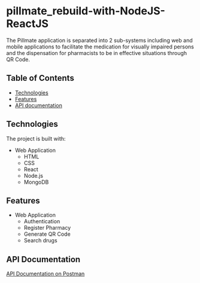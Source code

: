 # pillmate_rebuild-with-NodeJS-ReactJS
The Pillmate application is separated into 2 sub-systems including web and mobile applications to facilitate the medication for visually impaired persons and the dispensation for pharmacists to be in effective situations through QR Code.
## Table of Contents
* [Technologies](#technologies)
* [Features](#features)
* [API documentation](#apidocumentation)
## Technologies
The project is built with:
- Web Application
  - HTML
  - CSS
  - React 
  - Node.js
  - MongoDB
## Features
- Web Application
  - Authentication 
  - Register Pharmacy
  - Generate QR Code
  - Search drugs
## API Documentation
[API Documentation on Postman](https://documenter.getpostman.com/view/20081822/2sA3kVmMXU)
